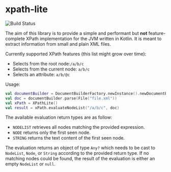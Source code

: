 # xpath-lite
![Build Status](https://travis-ci.org/schmist/xpath-lite.svg?branch=master)

The aim of this library is to provide a simple and performant but **not** feature-complete XPath implementation for the JVM written in Kotlin. It is meant to extract information from small and plain XML files.

Currently supported XPath features (this list might grow over time):
* Selects from the root node:`/a/b/c`
* Selects from the current node: `a/b/c`
* Selects an attribute: `a/b/@c`

Usage:
```kotlin
val documentBuilder = DocumentBuilderFactory.newInstance().newDocumentBuilder()
val doc = documentBuilder.parse(File("file.xml"))
val xPath = XPathLite()
val result = xPath.evaluateNodeList("/a/b/c", doc)
```

The available evaluation return types are as follow:
* `NODELIST` retrieves all nodes matching the provided expression.
* `NODE` returns only the first seen node.
* `STRING` returns the text content of the first seen node.

The evaluation returns an object of type `Any?` which needs to be cast to `NodeList`, `Node`, or `String` according to the provided return type. If no matching nodes could be found, the result of the evaluation is either an empty `NodeList` or `null`.